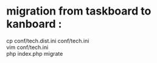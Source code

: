 # migration from taskboard to kanboard :

cp conf/tech.dist.ini conf/tech.ini  
vim conf/tech.ini  
php index.php migrate  
